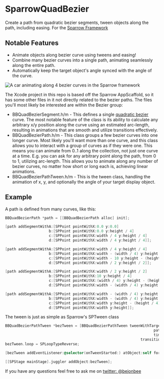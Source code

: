 SparrowQuadBezier
=================

Create a path from quadratic bezier segments, tween objects along the path, including easing. For the [Sparrow Framework](http://gamua.com/sparrow/)

Notable Features
----------------

*	Animate objects along bezier curve using tweens and easing!
*	Combine many bezier curves into a single path, animating seamlessly along the entire path.
*	Automatically keep the target object's angle synced with the angle of the curve.

![A car animating along 4 bezier curves in the Sparrow framework](https://raw.github.com/somethingkindawierd/SparrowQuadBezier/master/screenshot.png)

The Xcode project in this repo is based off the Sparrow AppScaffold, so it has some other files in it not directly related to the bezier paths. The files you'll most likely be interested are within the Bezier group:

*   BBQuadBezierSegment.h/m - This defines a single [quadratic bezier](http://en.wikipedia.org/wiki/B%C3%A9zier_curve#Quadratic_B.C3.A9zier_curves) curve. The most notable feature of the class is its ability to calculate any arbitrary x/y position along the curve using an estimated arc-length, resulting in animations that are smooth and utilize transitions effectively.
*   BBQuadBezierPath.h/m - This class groups a few bezier curves into one longer curve. Most likely you'll want more than one curve, and this class allows you to interact with a group of curves as if they were one. This means you can animate from 0..1 along the collection, not just one curve at a time. E.g. you can ask for any arbitrary point along the path, from 0 to 1, utilizing arc-length. This allows you to animate along any number of bezier curves, no matter how short or long each is, achieving linear animations.
*	BBQuadBezierPathTween.h/m - This is the tween class, handling the animation of x, y, and optionally the angle of your target display object.

Example
-------

A path is defined from many curves, like this:

```objective-c
BBQuadBezierPath *path = [[BBQuadBezierPath alloc] init];

[path addSegmentWithA:[SPPoint pointWithX:0.0 y:0.0]
                    b:[SPPoint pointWithX:0.0 y:height / 4]
                    c:[SPPoint pointWithX:width / 4 y:height / 4]
                    d:[SPPoint pointWithX:width / 4 y:height / 4]];

[path addSegmentWithA:[SPPoint pointWithX:width / 4 y:height / 4]
                    b:[SPPoint pointWithX:width - (width / 4) y:height / 4]
                    c:[SPPoint pointWithX:width - 10 y:height - (height / 4)]
                    d:[SPPoint pointWithX:width / 2 y:height / 2]];

[path addSegmentWithA:[SPPoint pointWithX:width / 2 y:height / 2]
                    b:[SPPoint pointWithX:10 y:height / 4]
                    c:[SPPoint pointWithX:(width / 4) y:height - (height / 4)]
                    d:[SPPoint pointWithX:width - (width / 4) y:height - (height / 4)]];

[path addSegmentWithA:[SPPoint pointWithX:width - (width / 4) y:height - (height / 4)]
                    b:[SPPoint pointWithX:width - (width / 4) y:height - (height / 4)]
                    c:[SPPoint pointWithX:width y:height - (height / 4)]
                    d:[SPPoint pointWithX:width y:height]];
```

The tween is just as simple as Sparrow's SPTween class

```objective-c
BBQuadBezierPathTween *bezTween = [BBQuadBezierPathTween tweenWithTarget:targetSprite
                                                                    path:path
                                                                    time:5.0
                                                              transition:SP_TRANSITION_EASE_IN_OUT];
bezTween.loop = SPLoopTypeReverse;

[bezTween addEventListener:@selector(onTweenStarted:) atObject:self forType:SP_EVENT_TYPE_TWEEN_STARTED];

[[SPStage mainStage].juggler addObject:bezTween];
```

If you have any questions feel free to ask me on [twitter: @bejonbee](https://twitter.com/bejonbee)